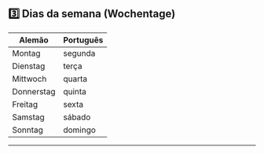 ## 3️⃣ Dias da semana (Wochentage)

| Alemão      | Português    |
|------------|-------------|
| Montag      | segunda     |
| Dienstag    | terça       |
| Mittwoch    | quarta      |
| Donnerstag  | quinta      |
| Freitag     | sexta       |
| Samstag     | sábado      |
| Sonntag     | domingo     |

---
